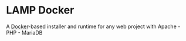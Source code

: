 # LAMP Docker

A [Docker](https://www.docker.com/)-based installer and runtime for any web project with Apache - PHP - MariaDB
